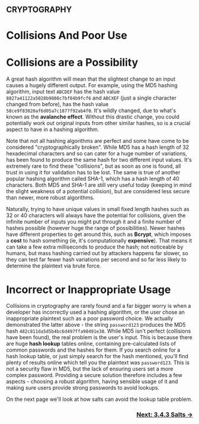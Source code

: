 ## CRYPTOGRAPHY
# Collisions And Poor Use

# Collisions are a Possibility
A great hash algorithm will mean that the slightest change to an input causes a hugely different output. For example, using the MD5 hashing algorithm, input text `ABCDEF` has the hash value `8827a41122a5028b9808c7bf84b9fcf6` and `ABCXEF` (just a single character changed from before), has the hash value `58ce9f83020af6d05a7c1877f92ab4f0`. It's wildly changed, due to what's known as the **avalanche effect**. Without this drastic change, you could potentially work out original inputs from other similar hashes, so is a crucial aspect to have in a hashing algorithm.

Note that not all hashing algorithms are perfect and some have come to be considered "cryptographically broken". While MD5 has a hash length of 32 hexadecimal characters and so can cater for a huge number of variations, has been found to produce the same hash for two different input values. It's extremely rare to find these "collisions", but as soon as one is found, all trust in using it for validation has to be lost. The same is true of another popular hashing algorithm called SHA-1, which has a hash length of 40 characters. Both MD5 and SHA-1 are still very useful today (keeping in mind the slight weakness of a potential collision), but are considered less secure than newer, more robust algorithms.

Naturally, trying to have unique values in small fixed length hashes such as 32 or 40 characters will always have the potential for collisions, given the infinite number of inputs you might put through it and a finite number of hashes possible (however huge the range of possibilities). Newer hashes have different properties to get around this, such as **Bcrypt**, which imposes a **cost** to hash something (ie, it's computationally **expensive**). That means it can take a few extra milliseconds to produce the hash; not noticeable by humans, but mass hashing carried out by attackers happens far slower, so they can test far fewer hash variations per second and so far less likely to determine the plaintext via brute force.

# Incorrect or Inappropriate Usage
Collisions in cryptography are rarely found and a far bigger worry is when a developer has incorrectly used a hashing algorithm, or the user chose an inappropriate plaintext such as a poor password choice. We actually demonstrated the latter above - the string `password123` produces the MD5 hash `482c811da5d5b4bc6d497ffa98491e38`. While MD5 isn't perfect (collisions have been found), the real problem is the user's input. This is because there are huge **hash lookup** tables online, containing pre-calculated lists of common passwords and the hashes for them. If you search online for a hash lookup table, or just simply search for the hash mentioned, you'll find plenty of results online which tell you the plaintext was `password123`. This is not a security flaw in MD5, but the lack of ensuring users set a more complex password. Providing a secure solution therefore includes a few aspects - choosing a robust algorithm, having sensible usage of it and making sure users provide strong passwords to avoid lookups.

On the next page we'll look at how salts can avoid the lookup table problem.

### <div dir="rtl">[→ Next: 3.4.3 Salts](Salts3.4.3.md)
